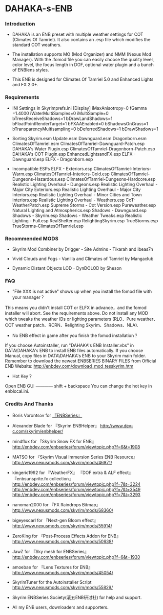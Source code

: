 # DAHAKA-s-ENB

### Introduction

* DAHAKA is an ENB preset with multiple weather settings for COT (Climates Of Tamriel). It also contains an .esp file which modifies the standard COT weathers.

* The installation supports MO (Mod Organizer) and NMM (Nexus Mod Manager). With the .fomod file you can easily choose the quality level, color level, the focus length in DOF, optional water plugin and a bunch of ENBlens styles.

* This ENB is designed for Climates Of Tamriel 5.0 and Enhanced Lights and FX 2.0+.


### Requirements

* INI Settings in Skyrimprefs.ini
[Display]
iMaxAnisotropy=0
fGamma =1.4000
iWaterMultiSamples=0
iMultiSample=0
bTreesReceiveShadows=1
bDrawLandShadows=1
bFloatPointRenderTarget=1
bFXAAEnabled=0
bShadowsOnGrass=1
bTransparencyMultisampling=0
bDeferredShadows=1
bDrawShadows=1

* Sorting
Skyrim.esm
Update.esm
Dawnguard.esm
Dragonborn.esm
ClimatesOfTamriel.esm
ClimatesOfTamriel-Dawnguard-Patch.esp
DAHAKA's Water Plugin.esp
ClimatesOfTamriel-Dragonborn-Patch.esp
DAHAKA's COT Plugin.esp
EnhancedLightsandFX.esp
ELFX - Dawnguard.esp
ELFX - Dragonborn.esp

* Incompatible ESPs
ELFX - Exteriors.esp
ClimatesOfTamriel-Interiors-Warm.esp
ClimatesOfTamriel-Interiors-Cold.esp
ClimatesOfTamriel-Dungeons-Hazardous.esp
ClimatesOfTamriel-Dungeons-Hardcore.esp
Realistic Lighting Overhaul - Dungeons.esp
Realistic Lighting Overhaul - Major City Exteriors.esp
Realistic Lighting Overhaul - Major City Interiors.esp
Realistic Lighting Overhaul - Minor Cities and Town Interiors.esp
Realistic Lighting Overhaul - Weathers.esp
CoT-WeatherPatch.esp
Supreme Storms - Cot Version.esp
Pureweather.esp
Natural Lighting and Atmospherics.esp
Shadows - Dawnguard.esp
Shadows - Skyrim.esp
Shadows - Weather Tweaks.esp
Realistic Lighting - Full.esp
RealShelter.esp
RelightingSkyrim.esp
TrueStorms.esp
TrueStorms-ClimatesOfTamriel.esp

### Recommended MODS

* Skyrim Mod Combiner  by Drigger - Site Admins - Tikarah and ibeas7n

* Vivid Clouds and Fogs - Vanilla and Climates of Tamriel  by Mangaclub

* Dynamic Distant Objects LOD - DynDOLOD  by Sheson


### FAQ


* "File XXX is not active" shows up when you install the fomod file with your manager？

This means you didn't install COT or ELFX in advance，and the fomod installer will abort. See the requirements above. Do not install any MOD which tweaks the weather IDs or lighting parameters (RLO、Pure weather、COT weather patch、RCRN、Relighting Skyrim、Shadows、NLA).


* No ENB effect in game after you finish the fomod installation？

If you choose Autoinstaller, run "DAHAKA's ENB Installer.vbs" in DATA\DAHAKA's ENB to install ENB files automatically.
If you choose Manual, copy files in DATA\DAHAKA's ENB to your Skyrim main folder.
Remember to download the newest ENBSERIES BINARY FILES from Official ENB Website: http://enbdev.com/download_mod_tesskyrim.htm


* Hot Key？

Open ENB GUI    ————  shift + backspace
You can change the hot key in enblocal.ini.


### Credits And Thanks

* Boris Vorontsov for [『ENBSeries』](http://enbdev.com/download_mod_tesskyrim.html)

* Alexander Blade for 『Skyrim ENBHelper』
http://www.dev-c.com/skyrim/enbhelper/

* mindflux for 『Skyrim Snow FX for ENB』
http://enbdev.com/enbseries/forum/viewtopic.php?f=6&t=1908

* MATSO for 『Skyrim Visual Immersion Series ENB Resource』
http://www.nexusmods.com/skyrim/mods/46871/

* kingeric1992 for 『WeatherFX』 『DOF extra & ALF effect』 『enbsunsprite.fx collection』
http://enbdev.com/enbseries/forum/viewtopic.php?f=7&t=3224
http://enbdev.com/enbseries/forum/viewtopic.php?f=7&t=3549
http://enbdev.com/enbseries/forum/viewtopic.php?f=7&t=3293

* nanoman2000 for 『FX Raindrops Bitmap』
http://www.nexusmods.com/skyrim/mods/68360/

* bigeyescarl for 『Next-gen Bloom effect』
http://www.nexusmods.com/skyrim/mods/55914/

* ZeroKing for 『Post-Process Effects Addon for ENB』
http://www.nexusmods.com/skyrim/mods/50638/

* JawZ for 『Sky mesh for ENBSeries』
http://enbdev.com/enbseries/forum/viewtopic.php?f=6&t=1930

* amoebae for 『Lens Textures for ENB』
http://www.nexusmods.com/skyrim/mods/45054/

* SkyrimTuner for the Autoinstaller Script
http://www.nexusmods.com/skyrim/mods/55829/

* Skyrim ENBSeries Society(滚五ENB研讨社) for help and support.

* All my ENB users, downloaders and supporters.
